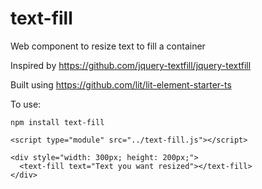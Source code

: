 # text-fill

Web component to resize text to fill a container

Inspired by https://github.com/jquery-textfill/jquery-textfill

Built using https://github.com/lit/lit-element-starter-ts

To use:

`npm install text-fill`

`<script type="module" src="../text-fill.js"></script>`

```
<div style="width: 300px; height: 200px;">
  <text-fill text="Text you want resized"></text-fill>
</div>
```
